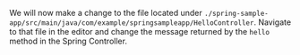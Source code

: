 We will now make a change to the file located under `./spring-sample-app/src/main/java/com/example/springsampleapp/HelloController`.  Navigate to that file in the editor and change the message returned by the `hello` method in the Spring Controller.

